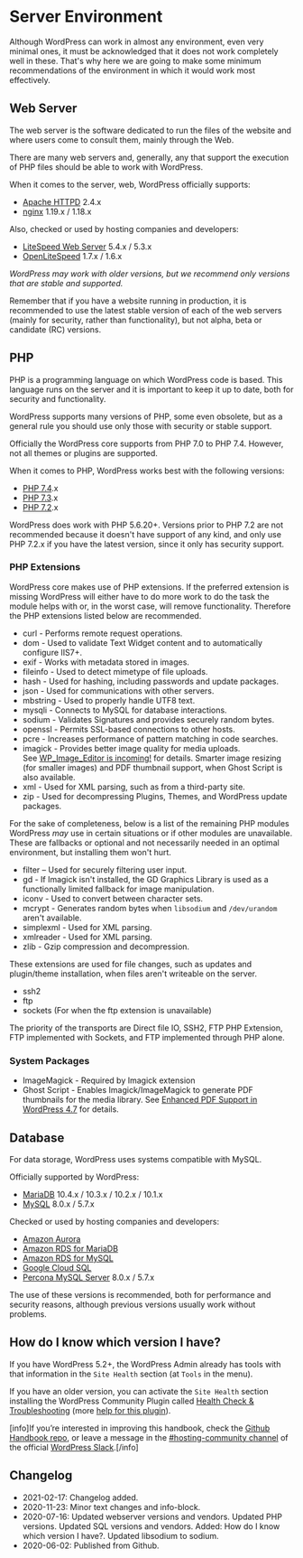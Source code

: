 # Server Environment

Although WordPress can work in almost any environment, even very minimal ones, it must be acknowledged that it does not work completely well in these. That's why here we are going to make some minimum recommendations of the environment in which it would work most effectively.

## Web Server

The web server is the software dedicated to run the files of the website and where users come to consult them, mainly through the Web.

There are many web servers and, generally, any that support the execution of PHP files should be able to work with WordPress.

When it comes to the server, web, WordPress officially supports:

* [Apache HTTPD](https://httpd.apache.org/) 2.4.x
* [nginx](https://nginx.org/) 1.19.x / 1.18.x

Also, checked or used by hosting companies and developers:

* [LiteSpeed Web Server](https://www.litespeedtech.com/products/litespeed-web-server) 5.4.x / 5.3.x
* [OpenLiteSpeed](https://openlitespeed.org/) 1.7.x / 1.6.x

_WordPress may work with older versions, but we recommend only versions that are stable and supported._

Remember that if you have a website running in production, it is recommended to use the latest stable version of each of the web servers (mainly for security, rather than functionality), but not alpha, beta or candidate (RC) versions.

## PHP

PHP is a programming language on which WordPress code is based. This language runs on the server and it is important to keep it up to date, both for security and functionality.

WordPress supports many versions of PHP, some even obsolete, but as a general rule you should use only those with security or stable support.

Officially the WordPress core supports from PHP 7.0 to PHP 7.4. However, not all themes or plugins are supported.

When it comes to PHP, WordPress works best with the following versions:

* [PHP 7.4](https://www.php.net/ChangeLog-7.php#PHP_7_4).x
* [PHP 7.3](https://www.php.net/ChangeLog-7.php#PHP_7_3).x
* [PHP 7.2](https://www.php.net/ChangeLog-7.php#PHP_7_2).x

WordPress does work with PHP 5.6.20+. Versions prior to PHP 7.2 are not recommended because it doesn't have support of any kind, and only use PHP 7.2.x if you have the latest version, since it only has security support.

### PHP Extensions

WordPress core makes use of PHP extensions. If the preferred extension is missing WordPress will either have to do more work to do the task the module helps with or, in the worst case, will remove functionality. Therefore the PHP extensions listed below are recommended.

*   curl - Performs remote request operations.
*   dom - Used to validate Text Widget content and to automatically configure IIS7+.
*   exif - Works with metadata stored in images.
*   fileinfo - Used to detect mimetype of file uploads.
*   hash - Used for hashing, including passwords and update packages.
*   json - Used for communications with other servers.
*   mbstring - Used to properly handle UTF8 text.
*   mysqli - Connects to MySQL for database interactions.
*   sodium - Validates Signatures and provides securely random bytes.
*   openssl - Permits SSL-based connections to other hosts.
*   pcre - Increases performance of pattern matching in code searches.
*   imagick - Provides better image quality for media uploads. See [WP\_Image\_Editor is incoming!](https://make.wordpress.org/core/2012/12/06/wp_image_editor-is-incoming/) for details. Smarter image resizing (for smaller images) and PDF thumbnail support, when Ghost Script is also available.
*   xml - Used for XML parsing, such as from a third-party site.
*   zip - Used for decompressing Plugins, Themes, and WordPress update packages.

For the sake of completeness, below is a list of the remaining PHP modules WordPress _may_ use in certain situations or if other modules are unavailable. These are fallbacks or optional and not necessarily needed in an optimal environment, but installing them won't hurt.

*   filter – Used for securely filtering user input.
*   gd - If Imagick isn't installed, the GD Graphics Library is used as a functionally limited fallback for image manipulation.
*   iconv - Used to convert between character sets.
*   mcrypt - Generates random bytes when `libsodium` and `/dev/urandom` aren't available.
*   simplexml - Used for XML parsing.
*   xmlreader - Used for XML parsing.
*   zlib - Gzip compression and decompression.

These extensions are used for file changes, such as updates and plugin/theme installation, when files aren't writeable on the server.

*   ssh2
*   ftp
*   sockets (For when the ftp extension is unavailable)

The priority of the transports are Direct file IO, SSH2, FTP PHP Extension, FTP implemented with Sockets, and FTP implemented through PHP alone.

### System Packages

*   ImageMagick - Required by Imagick extension
*   Ghost Script - Enables Imagick/ImageMagick to generate PDF thumbnails for the media library. See [Enhanced PDF Support in WordPress 4.7](https://make.wordpress.org/core/2016/11/15/enhanced-pdf-support-4-7/) for details.

## Database

For data storage, WordPress uses systems compatible with MySQL.

Officially supported by WordPress:

* [MariaDB](https://mariadb.org/) 10.4.x / 10.3.x / 10.2.x / 10.1.x
* [MySQL](https://dev.mysql.com/downloads/mysql/) 8.0.x / 5.7.x

Checked or used by hosting companies and developers:

* [Amazon Aurora](https://aws.amazon.com/rds/aurora/)
* [Amazon RDS for MariaDB](https://aws.amazon.com/rds/mariadb/)
* [Amazon RDS for MySQL](https://aws.amazon.com/rds/mysql/)
* [Google Cloud SQL](https://cloud.google.com/sql/)
* [Percona MySQL Server](https://www.percona.com/software/mysql-database) 8.0.x / 5.7.x

The use of these versions is recommended, both for performance and security reasons, although previous versions usually work without problems.

## How do I know which version I have?

If you have WordPress 5.2+, the WordPress Admin already has tools with that information in the `Site Health` section (at `Tools` in the menu).

If you have an older version, you can activate the `Site Health` section installing the WordPress Community Plugin called [Health Check & Troubleshooting](https://wordpress.org/plugins/health-check/) (more [help for this plugin](https://make.wordpress.org/support/handbook/appendix/troubleshooting-using-the-health-check/)).

\[info\]If you’re interested in improving this handbook, check the [Github Handbook repo](https://github.com/WordPress/hosting-handbook/), or leave a message in the [#hosting-community channel](https://wordpress.slack.com/archives/hosting-community/) of the official [WordPress Slack](https://make.wordpress.org/chat/).\[/info\]

## Changelog

- 2021-02-17: Changelog added.
- 2020-11-23: Minor text changes and info-block.
- 2020-07-16: Updated webserver versions and vendors. Updated PHP versions. Updated SQL versions and vendors. Added: How do I know which version I have?. Updated libsodium to sodium.
- 2020-06-02: Published from Github.
